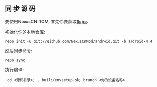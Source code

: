  同 步 源 码
---------------

要使用NexusCN ROM, 首先你要获取[Repo](http://source.android.com/download/using-repo).

初始化你的本地仓库:

    repo init -u git://github.com/NexusCnMod/android.git -b android-4.4

然后同步命令:

    repo sync

执行编译:

     cd <源码目录>; . build/envsetup.sh; brunch <你的设备名称>

